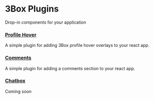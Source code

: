 # 3Box Plugins
Drop-in components for your application

### [Profile Hover](https://github.com/3box/profile-hover)
A simple plugin for adding 3Box profile hover overlays to your react app.

### [Comments](https://github.com/3box/3box-comments-react)
A simple plugin for adding a comments section to your react app.

### [Chatbox](https://github.com/3box/3box-chatbox)
Coming soon
